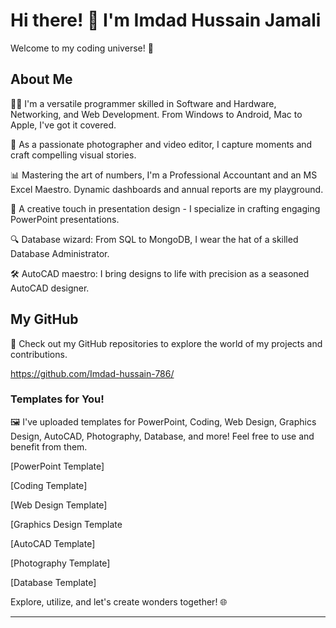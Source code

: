 

# Hi there! 👋 I'm Imdad Hussain Jamali

Welcome to my coding universe! 🚀

## About Me

👨‍💻 I'm a versatile programmer skilled in Software and Hardware, Networking, and Web Development. From Windows to Android, Mac to Apple, I've got it covered.

📸 As a passionate photographer and video editor, I capture moments and craft compelling visual stories.

📊 Mastering the art of numbers, I'm a Professional Accountant and an MS Excel Maestro. Dynamic dashboards and annual reports are my playground.

🎨 A creative touch in presentation design - I specialize in crafting engaging PowerPoint presentations.

🔍 Database wizard: From SQL to MongoDB, I wear the hat of a skilled Database Administrator.

🛠️ AutoCAD maestro: I bring designs to life with precision as a seasoned AutoCAD designer.

## My GitHub

🔗 Check out my GitHub repositories to explore the world of my projects and contributions.

https://github.com/Imdad-hussain-786/

### Templates for You!

🖼️ I've uploaded templates for PowerPoint, Coding, Web Design, Graphics Design, AutoCAD, Photography, Database, and more! Feel free to use and benefit from them.

[PowerPoint Template]

[Coding Template]

[Web Design Template]

[Graphics Design Template

[AutoCAD Template]

[Photography Template]

[Database Template]


Explore, utilize, and let's create wonders together! 🌐



---
